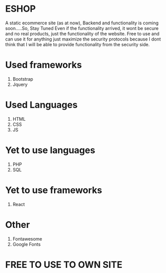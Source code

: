 # ESHOP

A static ecommerce site (as at now),
Backend and functionality is coming soon.....So, Stay Tuned
Even if the functionality arrived, it wont be secure and no real products, just the functionality of the website.
Free to use and can use it for anything just maximize the security protocols because I dont think that I will be able to provide functionality from the security side.

# Used frameworks

1. Bootstrap
2. Jquery

# Used Languages

1. HTML
2. CSS
3. JS

# Yet to use languages

1. PHP
2. SQL

# Yet to use frameworks

1. React

# Other

1. Fontawesome
2. Google Fonts

# FREE TO USE TO OWN SITE

